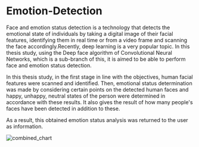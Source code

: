 # Emotion-Detection

Face and emotion status detection is a technology that detects the emotional state of individuals by taking a digital image of their facial features, identifying them in real time or from a video frame and scanning the face accordingly.Recently, deep learning is a very popular topic. In this thesis study, using the Deep face algorithm of Convolutional Neural Networks, which is a sub-branch of this, it is aimed to be able to perform face and emotion status detection.

In this thesis study, in the first stage in line with the objectives, human facial features were scanned and identified. Then, emotional status determination was made by considering certain points on the detected human faces and happy, unhappy, neutral states of the person were determined in accordance with these results. It also gives the result of how many people's faces have been detected in addition to these.

As a result, this obtained emotion status analysis was returned to the user as information. 

![combined_chart](https://github.com/mervebalcii/Emotion-Detection/assets/77460192/d9e67317-08b4-4647-85aa-34f1f20029ea)
